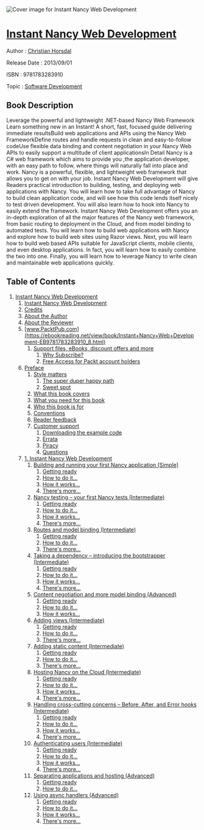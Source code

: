 ![Cover image for Instant Nancy Web Development](https://imgdetail.ebookreading.net/cover/cover/software_development/EB9781783283910.jpg)

[Instant Nancy Web Development](https://ebookreading.net/view/book/Instant+Nancy+Web+Development-EB9781783283910_1.html "Instant Nancy Web Development")
====================================================================================================================

Author : [Christian Horsdal](https://ebookreading.net/search/author/Christian+Horsdal)

Release Date : 2013/09/01

ISBN : 9781783283910

Topic : [Software Development](https://ebookreading.net/search/category/software-development)

Book Description
-----------------

Leverage the powerful and lightweight .NET-based Nancy Web Framework
Learn something new in an Instant! A short, fast, focused guide delivering immediate resultsBuild web applications and APIs using the Nancy Web FrameworkDefine routes and handle requests in clean and easy-to-follow codeUse flexible data binding and content negotiation in your Nancy Web APIs to easily support a multitude of client applicationsIn Detail
Nancy is a C# web framework which aims to provide you ,the application developer, with an easy path to follow, where things will naturally fall into place and work. Nancy is a powerful, flexible, and lightweight web framework that allows you to get on with your job.
Instant Nancy Web Development will give Readers practical introduction to building, testing, and deploying web applications with Nancy. You will learn how to take full advantage of Nancy to build clean application code, and will see how this code lends itself nicely to test driven development. You will also learn how to hook into Nancy to easily extend the framework.
Instant Nancy Web Development offers you an in-depth exploration of all the major features of the Nancy web framework, from basic routing to deployment in the Cloud, and from model binding to automated tests.
You will learn how to build web applications with Nancy and explore how to build web sites using Razor views. Next, you will learn how to build web based APIs suitable for JavaScript clients, mobile clients, and even desktop applications. In fact, you will learn how to easily combine the two into one.
Finally, you will learn how to leverage Nancy to write clean and maintainable web applications quickly.
              
Table of Contents
-----------------

1. [Instant Nancy Web Development](https://ebookreading.net/view/book/Instant+Nancy+Web+Development-EB9781783283910_3.html)
    1. [Instant Nancy Web Development](https://ebookreading.net/view/book/Instant+Nancy+Web+Development-EB9781783283910_4.html)
    1. [Credits](https://ebookreading.net/view/book/Instant+Nancy+Web+Development-EB9781783283910_5.html)
    1. [About the Author](https://ebookreading.net/view/book/Instant+Nancy+Web+Development-EB9781783283910_6.html)
    1. [About the Reviewer](https://ebookreading.net/view/book/Instant+Nancy+Web+Development-EB9781783283910_7.html)
    1. [www.PacktPub.com](https://ebookreading.net/view/book/Instant+Nancy+Web+Development-EB9781783283910_8.html)
        1. [Support files, eBooks, discount offers and more](https://ebookreading.net/view/book/Instant+Nancy+Web+Development-EB9781783283910_8.html#ch00lvl1sec01)
            1. [Why Subscribe?](https://ebookreading.net/view/book/Instant+Nancy+Web+Development-EB9781783283910_8.html#ch00lvl2sec01)
            1. [Free Access for Packt account holders](https://ebookreading.net/view/book/Instant+Nancy+Web+Development-EB9781783283910_8.html#ch00lvl2sec02)
    1. [Preface](https://ebookreading.net/view/book/Instant+Nancy+Web+Development-EB9781783283910_9.html)
        1. [Style matters](https://ebookreading.net/view/book/Instant+Nancy+Web+Development-EB9781783283910_9.html#ch00lvl1sec02)
            1. [The super duper happy path](https://ebookreading.net/view/book/Instant+Nancy+Web+Development-EB9781783283910_9.html#ch00lvl2sec03)
            1. [Sweet spot](https://ebookreading.net/view/book/Instant+Nancy+Web+Development-EB9781783283910_9.html#ch00lvl2sec04)
        1. [What this book covers](https://ebookreading.net/view/book/Instant+Nancy+Web+Development-EB9781783283910_10.html)
        1. [What you need for this book](https://ebookreading.net/view/book/Instant+Nancy+Web+Development-EB9781783283910_11.html)
        1. [Who this book is for](https://ebookreading.net/view/book/Instant+Nancy+Web+Development-EB9781783283910_12.html)
        1. [Conventions](https://ebookreading.net/view/book/Instant+Nancy+Web+Development-EB9781783283910_13.html)
        1. [Reader feedback](https://ebookreading.net/view/book/Instant+Nancy+Web+Development-EB9781783283910_14.html)
        1. [Customer support](https://ebookreading.net/view/book/Instant+Nancy+Web+Development-EB9781783283910_15.html)
            1. [Downloading the example code](https://ebookreading.net/view/book/Instant+Nancy+Web+Development-EB9781783283910_15.html#ch00lvl2sec05)
            1. [Errata](https://ebookreading.net/view/book/Instant+Nancy+Web+Development-EB9781783283910_15.html#ch00lvl2sec06)
            1. [Piracy](https://ebookreading.net/view/book/Instant+Nancy+Web+Development-EB9781783283910_15.html#ch00lvl2sec07)
            1. [Questions](https://ebookreading.net/view/book/Instant+Nancy+Web+Development-EB9781783283910_15.html#ch00lvl2sec08)
    1. [1. Instant Nancy Web Development](https://ebookreading.net/view/book/Instant+Nancy+Web+Development-EB9781783283910_16.html)
        1. [Building and running your first Nancy application (Simple)](https://ebookreading.net/view/book/Instant+Nancy+Web+Development-EB9781783283910_16.html#ch01lvl1sec09)
            1. [Getting ready](https://ebookreading.net/view/book/Instant+Nancy+Web+Development-EB9781783283910_16.html#ch01lvl2sec09)
            1. [How to do it...](https://ebookreading.net/view/book/Instant+Nancy+Web+Development-EB9781783283910_16.html#ch01lvl2sec10)
            1. [How it works...](https://ebookreading.net/view/book/Instant+Nancy+Web+Development-EB9781783283910_16.html#ch01lvl2sec11)
            1. [There&#39;s more...](https://ebookreading.net/view/book/Instant+Nancy+Web+Development-EB9781783283910_16.html#ch01lvl2sec12)
        1. [Nancy testing – your first Nancy tests (Intermediate)](https://ebookreading.net/view/book/Instant+Nancy+Web+Development-EB9781783283910_17.html)
            1. [Getting ready](https://ebookreading.net/view/book/Instant+Nancy+Web+Development-EB9781783283910_17.html#ch01lvl2sec13)
            1. [How to do it...](https://ebookreading.net/view/book/Instant+Nancy+Web+Development-EB9781783283910_17.html#ch01lvl2sec14)
            1. [How it works...](https://ebookreading.net/view/book/Instant+Nancy+Web+Development-EB9781783283910_17.html#ch01lvl2sec15)
            1. [There&#39;s more...](https://ebookreading.net/view/book/Instant+Nancy+Web+Development-EB9781783283910_17.html#ch01lvl2sec16)
        1. [Routes and model binding (Intermediate)](https://ebookreading.net/view/book/Instant+Nancy+Web+Development-EB9781783283910_18.html)
            1. [Getting ready](https://ebookreading.net/view/book/Instant+Nancy+Web+Development-EB9781783283910_18.html#ch01lvl2sec17)
            1. [How to do it...](https://ebookreading.net/view/book/Instant+Nancy+Web+Development-EB9781783283910_18.html#ch01lvl2sec18)
            1. [There&#39;s more...](https://ebookreading.net/view/book/Instant+Nancy+Web+Development-EB9781783283910_18.html#ch01lvl2sec19)
        1. [Taking a dependency – introducing the bootstrapper (Intermediate)](https://ebookreading.net/view/book/Instant+Nancy+Web+Development-EB9781783283910_19.html)
            1. [Getting ready](https://ebookreading.net/view/book/Instant+Nancy+Web+Development-EB9781783283910_19.html#ch01lvl2sec20)
            1. [How to do it...](https://ebookreading.net/view/book/Instant+Nancy+Web+Development-EB9781783283910_19.html#ch01lvl2sec21)
            1. [How it works...](https://ebookreading.net/view/book/Instant+Nancy+Web+Development-EB9781783283910_19.html#ch01lvl2sec22)
            1. [There&#39;s more...](https://ebookreading.net/view/book/Instant+Nancy+Web+Development-EB9781783283910_19.html#ch01lvl2sec23)
        1. [Content negotiation and more model binding (Advanced)](https://ebookreading.net/view/book/Instant+Nancy+Web+Development-EB9781783283910_20.html)
            1. [Getting ready](https://ebookreading.net/view/book/Instant+Nancy+Web+Development-EB9781783283910_20.html#ch01lvl2sec24)
            1. [How to do it...](https://ebookreading.net/view/book/Instant+Nancy+Web+Development-EB9781783283910_20.html#ch01lvl2sec25)
            1. [How it works...](https://ebookreading.net/view/book/Instant+Nancy+Web+Development-EB9781783283910_20.html#ch01lvl2sec26)
        1. [Adding views (Intermediate)](https://ebookreading.net/view/book/Instant+Nancy+Web+Development-EB9781783283910_21.html)
            1. [Getting ready](https://ebookreading.net/view/book/Instant+Nancy+Web+Development-EB9781783283910_21.html#ch01lvl2sec27)
            1. [How to do it...](https://ebookreading.net/view/book/Instant+Nancy+Web+Development-EB9781783283910_21.html#ch01lvl2sec28)
            1. [There&#39;s more...](https://ebookreading.net/view/book/Instant+Nancy+Web+Development-EB9781783283910_21.html#ch01lvl2sec29)
        1. [Adding static content (Intermediate)](https://ebookreading.net/view/book/Instant+Nancy+Web+Development-EB9781783283910_22.html)
            1. [Getting ready](https://ebookreading.net/view/book/Instant+Nancy+Web+Development-EB9781783283910_22.html#ch01lvl2sec30)
            1. [How to do it...](https://ebookreading.net/view/book/Instant+Nancy+Web+Development-EB9781783283910_22.html#ch01lvl2sec31)
            1. [There&#39;s more...](https://ebookreading.net/view/book/Instant+Nancy+Web+Development-EB9781783283910_22.html#ch01lvl2sec32)
        1. [Hosting Nancy on the Cloud (Intermediate)](https://ebookreading.net/view/book/Instant+Nancy+Web+Development-EB9781783283910_23.html)
            1. [Getting ready](https://ebookreading.net/view/book/Instant+Nancy+Web+Development-EB9781783283910_23.html#ch01lvl2sec33)
            1. [How to do it...](https://ebookreading.net/view/book/Instant+Nancy+Web+Development-EB9781783283910_23.html#ch01lvl2sec34)
            1. [How it works...](https://ebookreading.net/view/book/Instant+Nancy+Web+Development-EB9781783283910_23.html#ch01lvl2sec35)
            1. [There&#39;s more...](https://ebookreading.net/view/book/Instant+Nancy+Web+Development-EB9781783283910_23.html#ch01lvl2sec36)
        1. [Handling cross-cutting concerns – Before, After, and Error hooks (Intermediate)](https://ebookreading.net/view/book/Instant+Nancy+Web+Development-EB9781783283910_24.html)
            1. [Getting ready](https://ebookreading.net/view/book/Instant+Nancy+Web+Development-EB9781783283910_24.html#ch01lvl2sec37)
            1. [How to do it...](https://ebookreading.net/view/book/Instant+Nancy+Web+Development-EB9781783283910_24.html#ch01lvl2sec38)
            1. [How it works...](https://ebookreading.net/view/book/Instant+Nancy+Web+Development-EB9781783283910_24.html#ch01lvl2sec39)
            1. [There&#39;s more...](https://ebookreading.net/view/book/Instant+Nancy+Web+Development-EB9781783283910_24.html#ch01lvl2sec40)
        1. [Authenticating users (Intermediate)](https://ebookreading.net/view/book/Instant+Nancy+Web+Development-EB9781783283910_25.html)
            1. [Getting ready](https://ebookreading.net/view/book/Instant+Nancy+Web+Development-EB9781783283910_25.html#ch01lvl2sec41)
            1. [How to do it...](https://ebookreading.net/view/book/Instant+Nancy+Web+Development-EB9781783283910_25.html#ch01lvl2sec42)
            1. [How it works...](https://ebookreading.net/view/book/Instant+Nancy+Web+Development-EB9781783283910_25.html#ch01lvl2sec43)
            1. [There&#39;s more...](https://ebookreading.net/view/book/Instant+Nancy+Web+Development-EB9781783283910_25.html#ch01lvl2sec44)
        1. [Separating applications and hosting (Advanced)](https://ebookreading.net/view/book/Instant+Nancy+Web+Development-EB9781783283910_26.html)
            1. [Getting ready](https://ebookreading.net/view/book/Instant+Nancy+Web+Development-EB9781783283910_26.html#ch01lvl2sec45)
            1. [How to do it...](https://ebookreading.net/view/book/Instant+Nancy+Web+Development-EB9781783283910_26.html#ch01lvl2sec46)
        1. [Using async handlers (Advanced)](https://ebookreading.net/view/book/Instant+Nancy+Web+Development-EB9781783283910_27.html)
            1. [Getting ready](https://ebookreading.net/view/book/Instant+Nancy+Web+Development-EB9781783283910_27.html#ch01lvl2sec47)
            1. [How to do it...](https://ebookreading.net/view/book/Instant+Nancy+Web+Development-EB9781783283910_27.html#ch01lvl2sec48)
            1. [How it works...](https://ebookreading.net/view/book/Instant+Nancy+Web+Development-EB9781783283910_27.html#ch01lvl2sec49)
            1. [There&#39;s more...](https://ebookreading.net/view/book/Instant+Nancy+Web+Development-EB9781783283910_27.html#ch01lvl2sec50)
